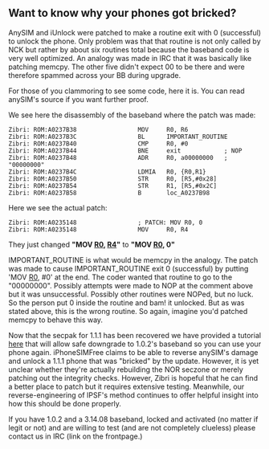 ## Want to know why your phones got bricked? ##

AnySIM and iUnlock were patched to make a routine exit with  0 (successful) to unlock the phone.  Only problem was that that routine is not only called by NCK but rather by about six routines total because the baseband code is very well optimized.  An analogy was made in IRC that it was basically like patching memcpy.  The other five didn't expect 00 to be there and were therefore spammed across your BB during upgrade.

For those of you clammoring to see some code, here it is.  You can read anySIM's source if you want further proof.

We see here the disassembly of the baseband where the patch was made:

```
Zibri: ROM:A0237B38                 MOV     R0, R6
Zibri: ROM:A0237B3C                 BL      IMPORTANT_ROUTINE
Zibri: ROM:A0237B40                 CMP     R0, #0
Zibri: ROM:A0237B44                 BNE     exit            ; NOP
Zibri: ROM:A0237B48                 ADR     R0, a00000000   ; "00000000"
Zibri: ROM:A0237B4C                 LDMIA   R0, {R0,R1}
Zibri: ROM:A0237B50                 STR     R0, [R5,#0x28]
Zibri: ROM:A0237B54                 STR     R1, [R5,#0x2C]
Zibri: ROM:A0237B58                 B       loc_A0237B98
```

Here we see the actual patch:
```
Zibri: ROM:A0235148                 ; PATCH: MOV R0, 0
Zibri: ROM:A0235148                 MOV     R0, R4
```
They just changed **"MOV [R0](https://code.google.com/p/iphone-elite/source/detail?r=0), [R4](https://code.google.com/p/iphone-elite/source/detail?r=4)"** to **"MOV [R0](https://code.google.com/p/iphone-elite/source/detail?r=0), 0"**

IMPORTANT\_ROUTINE is what would be memcpy in the analogy.  The patch was made to cause IMPORTANT\_ROUTINE exit 0 (successful) by putting 'MOV [R0](https://code.google.com/p/iphone-elite/source/detail?r=0), #0' at the end.  The coder wanted that routine to go to the "00000000".  Possibly attempts were made to NOP at the comment above but it was unsuccessful.  Possibly other routines were NOPed, but no luck.  So the person put 0 inside the routine and bam! it unlocked.  But as was stated above, this is the wrong routine.  So again, imagine you'd patched memcpy to behave this way.

Now that the secpak for 1.1.1 has been recovered we have provided a tutorial [here](http://code.google.com/p/iphone-elite/wiki/DowngradingBaseband) that will allow safe downgrade to 1.0.2's baseband so you can use your phone again.  iPhoneSIMFree claims to be able to reverse anySIM's damage and unlock a 1.1.1 phone that was "bricked" by the update.  However, it is yet unclear whether they're actually rebuilding the NOR seczone or merely patching out the integrity checks.  However, Zibri is hopeful that he can find a better place to patch but it requires extensive testing.   Meanwhile, our reverse-engineering of IPSF's method continues to offer helpful insight into how this should be done properly.

If you have 1.0.2 and a 3.14.08 baseband, locked and activated (no matter if legit or not) and are willing to test (and are not completely clueless) please contact us in IRC (link on the frontpage.)